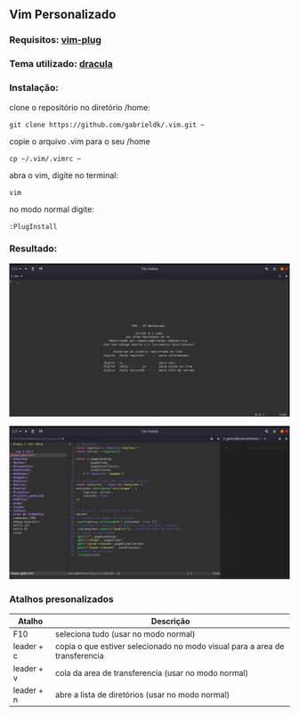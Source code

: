 ## Vim Personalizado

### Requisitos: [vim-plug](https://github.com/junegunn/vim-plug)

### Tema utilizado: [dracula](https://draculatheme.com/vim)

### Instalação:

clone o repositório no diretório /home:

```git
git clone https://github.com/gabrieldk/.vim.git ~
```
copie o arquivo .vim para o seu /home

```shell
cp ~/.vim/.vimrc ~
```

abra o vim, digite no terminal:

```shell
vim
```
no modo normal digite:

```vimscript
:PlugInstall
```

### Resultado:

![Tela inicial vim personalizado](img/vim_inicial.png)

![Tela com código](img/vim_src.png)

### Atalhos presonalizados

| Atalho | Descrição |
 ------- | ---------
 F10 | seleciona tudo (usar no modo normal)|
 leader + c | copia o que estiver selecionado no modo visual para a area de transferencia 
 leader + v | cola da area de transferencia (usar no modo normal) 
 leader + n | abre a lista de diretórios (usar no modo normal) 
